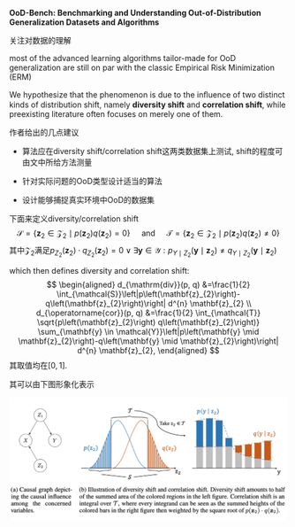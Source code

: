 **OoD-Bench: Benchmarking and Understanding Out-of-Distribution Generalization Datasets and Algorithms**

关注对数据的理解

most of the advanced learning algorithms tailor-made for OoD generalization are still on par with the classic Empirical Risk Minimization (ERM)

We hypothesize that the phenomenon is due to the inﬂuence of two distinct kinds of distribution shift, namely **diversity shift** and **correlation shift**, while preexisting literature often focuses on merely one of them.

作者给出的几点建议

+ 算法应在diversity shift/correlation shift这两类数据集上测试, shift的程度可由文中所给方法测量

+ 针对实际问题的OoD类型设计适当的算法

+ 设计能够捕捉真实环境中OoD的数据集

下面来定义diversity/correlation shift
$$
\mathcal{S}=\left\{\mathbf{z}_{2} \in \mathcal{Z}_{2} \mid p\left(\mathbf{z}_{2}\right) q\left(\mathbf{z}_{2}\right)=0\right\} \quad \text { and } \quad \mathcal{T}=\left\{\mathbf{z}_{2} \in \mathcal{Z}_{2} \mid p\left(\mathbf{z}_{2}\right) q\left(\mathbf{z}_{2}\right) \neq 0\right\}
$$
其中$\mathcal{Z}_2$满足$p_{Z_{2}}\left(\mathbf{z}_{2}\right) \cdot q_{Z_{2}}\left(\mathbf{z}_{2}\right)=0 \vee \exists \mathbf{y} \in \mathcal{Y}: p_{Y \mid Z_{2}}\left(\mathbf{y} \mid \mathbf{z}_{2}\right) \neq q_{Y \mid Z_{2}}\left(\mathbf{y} \mid \mathbf{z}_{2}\right)$

which then defines diversity and correlation shift:
$$
\begin{aligned}
d_{\mathrm{div}}(p, q) &=\frac{1}{2} \int_{\mathcal{S}}\left|p\left(\mathbf{z}_{2}\right)-q\left(\mathbf{z}_{2}\right)\right| d^{n} \mathbf{z}_{2} \\
d_{\operatorname{cor}}(p, q) &=\frac{1}{2} \int_{\mathcal{T}} \sqrt{p\left(\mathbf{z}_{2}\right) q\left(\mathbf{z}_{2}\right)} \sum_{\mathbf{y} \in \mathcal{Y}}\left|p\left(\mathbf{y} \mid \mathbf{z}_{2}\right)-q\left(\mathbf{y} \mid \mathbf{z}_{2}\right)\right| d^{n} \mathbf{z}_{2},
\end{aligned}
$$
其取值均在$[0,1]$.

其可以由下图形象化表示

<img src="papers0810.assets/image-20210810142209517.png" alt="image-20210810142209517" style="zoom:50%;" />

